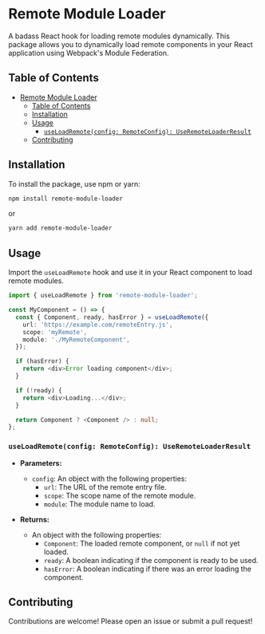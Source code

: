 # Remote Module Loader

A badass React hook for loading remote modules dynamically.
This package allows you to dynamically load remote components in your React application using Webpack's Module Federation.

## Table of Contents

- [Remote Module Loader](#remote-module-loader)
  - [Table of Contents](#table-of-contents)
  - [Installation](#installation)
  - [Usage](#usage)
    - [`useLoadRemote(config: RemoteConfig): UseRemoteLoaderResult`](#useloadremoteconfig-remoteconfig-useremoteloaderresult)
  - [Contributing](#contributing)

## Installation

To install the package, use npm or yarn:
```bash
npm install remote-module-loader
```

or

```bash
yarn add remote-module-loader
```

## Usage

Import the `useLoadRemote` hook and use it in your React component to load remote modules.

```typescript
import { useLoadRemote } from 'remote-module-loader';

const MyComponent = () => {
  const { Component, ready, hasError } = useLoadRemote({
    url: 'https://example.com/remoteEntry.js',
    scope: 'myRemote',
    module: './MyRemoteComponent',
  });

  if (hasError) {
    return <div>Error loading component</div>;
  }

  if (!ready) {
    return <div>Loading...</div>;
  }

  return Component ? <Component /> : null;
};
```

### `useLoadRemote(config: RemoteConfig): UseRemoteLoaderResult`

- **Parameters:**
  - `config`: An object with the following properties:
    - `url`: The URL of the remote entry file.
    - `scope`: The scope name of the remote module.
    - `module`: The module name to load.

- **Returns:**
  - An object with the following properties:
    - `Component`: The loaded remote component, or `null` if not yet loaded.
    - `ready`: A boolean indicating if the component is ready to be used.
    - `hasError`: A boolean indicating if there was an error loading the component.

## Contributing

Contributions are welcome! Please open an issue or submit a pull request!